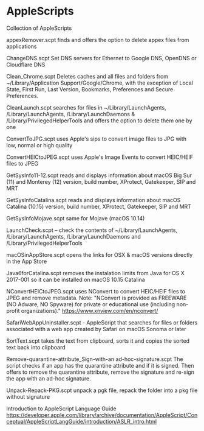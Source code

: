 # AppleScripts

Collection of AppleScripts 

appexRemover.scpt finds and offers the option to delete appex files from applications

ChangeDNS.scpt Set DNS servers for Ethernet to Google DNS, OpenDNS or Cloudflare DNS

Clean_Chrome.scpt Deletes caches and all files and folders from ~/Library/Application Support/Google/Chrome, with the exception of Local State, First Run, Last Version, Bookmarks, Preferences and Secure Preferences.

CleanLaunch.scpt searches for files in ~/Library/LaunchAgents, /Library/LaunchAgents, /Library/LaunchDaemons & /Library/PrivilegedHelperTools and offers the option to delete them one by one

ConvertToJPG.scpt uses Apple's sips to convert image files to JPG with low, normal or high quality

ConvertHEICtoJPEG.scpt uses Apple's Image Events to convert HEIC/HEIF files to JPEG

GetSysInfo11-12.scpt reads and displays information about macOS Big Sur (11) and Monterey (12) version, build number, XProtect, Gatekeeper, SIP and MRT

GetSysInfoCatalina.scpt reads and displays information about macOS Catalina (10.15) version, build number, XProtect, Gatekeeper, SIP and MRT

GetSysInfoMojave.scpt same for Mojave (macOS 10.14)

LaunchCheck.scpt – check the contents of ~/Library/LaunchAgents, /Library/LaunchAgents, /Library/LaunchDaemons and /Library/PrivilegedHelperTools

macOSinAppStore.scpt opens the links for OSX & macOS versions directly in the App Store

Java6forCatalina.scpt removes the instalation limits from Java for OS X 2017-001 so it can be installed on macOS 10.15 Catalina

NConvertHEICtoJPEG.scpt uses NConvert to convert HEIC/HEIF files to JPEG and remove metadata.
Note: "NConvert is provided as FREEWARE (NO Adware, NO Spyware) for private or educational use (including non-profit organizations)." https://www.xnview.com/en/nconvert/

SafariWebAppUninstaller.scpt - AppleScript that searches for files or folders associated with a web app created by Safari on macOS Sonoma or later

SortText.scpt takes the text from clipboard, sorts it and copies the sorted text back into clipboard

Remove-quarantine-attribute_Sign-with-an ad-hoc-signature.scpt The script checks if an app has the quarantine attribute and if it is signed. Then offers to remove the quarantine attribute, remove the signature and re-sign the app with an ad-hoc signature.

Unpack-Repack-PKG.scpt unpack a pgk file, repack the folder into a pkg file without signature

Introduction to AppleScript Language Guide https://developer.apple.com/library/archive/documentation/AppleScript/Conceptual/AppleScriptLangGuide/introduction/ASLR_intro.html
